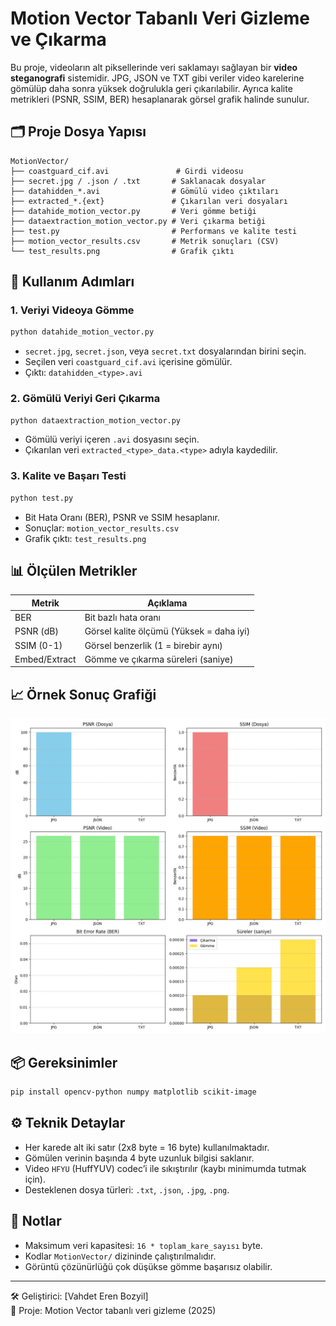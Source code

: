 # Motion Vector Tabanlı Veri Gizleme ve Çıkarma

Bu proje, videoların alt piksellerinde veri saklamayı sağlayan bir **video steganografi** sistemidir. JPG, JSON ve TXT gibi veriler video karelerine gömülüp daha sonra yüksek doğrulukla geri çıkarılabilir. Ayrıca kalite metrikleri (PSNR, SSIM, BER) hesaplanarak görsel grafik halinde sunulur.

## 🗂️ Proje Dosya Yapısı

```
MotionVector/
├── coastguard_cif.avi               # Girdi videosu
├── secret.jpg / .json / .txt       # Saklanacak dosyalar
├── datahidden_*.avi                # Gömülü video çıktıları
├── extracted_*.{ext}               # Çıkarılan veri dosyaları
├── datahide_motion_vector.py       # Veri gömme betiği
├── dataextraction_motion_vector.py # Veri çıkarma betiği
├── test.py                         # Performans ve kalite testi
├── motion_vector_results.csv       # Metrik sonuçları (CSV)
└── test_results.png                # Grafik çıktı
```

## 🚀 Kullanım Adımları

### 1. Veriyi Videoya Gömme

```bash
python datahide_motion_vector.py
```

- `secret.jpg`, `secret.json`, veya `secret.txt` dosyalarından birini seçin.
- Seçilen veri `coastguard_cif.avi` içerisine gömülür.
- Çıktı: `datahidden_<type>.avi`

### 2. Gömülü Veriyi Geri Çıkarma

```bash
python dataextraction_motion_vector.py
```

- Gömülü veriyi içeren `.avi` dosyasını seçin.
- Çıkarılan veri `extracted_<type>_data.<type>` adıyla kaydedilir.

### 3. Kalite ve Başarı Testi

```bash
python test.py
```

- Bit Hata Oranı (BER), PSNR ve SSIM hesaplanır.
- Sonuçlar: `motion_vector_results.csv`
- Grafik çıktı: `test_results.png`

## 📊 Ölçülen Metrikler

| Metrik         | Açıklama                                      |
|----------------|-----------------------------------------------|
| BER            | Bit bazlı hata oranı                          |
| PSNR (dB)      | Görsel kalite ölçümü (Yüksek = daha iyi)      |
| SSIM (0-1)     | Görsel benzerlik (1 = birebir aynı)           |
| Embed/Extract  | Gömme ve çıkarma süreleri (saniye)            |

## 📈 Örnek Sonuç Grafiği

![test_results.png](test_results.png)

## 📦 Gereksinimler

```bash
pip install opencv-python numpy matplotlib scikit-image
```

## ⚙️ Teknik Detaylar

- Her karede alt iki satır (2x8 byte = 16 byte) kullanılmaktadır.
- Gömülen verinin başında 4 byte uzunluk bilgisi saklanır.
- Video `HFYU` (HuffYUV) codec’i ile sıkıştırılır (kaybı minimumda tutmak için).
- Desteklenen dosya türleri: `.txt`, `.json`, `.jpg`, `.png`.

## 📌 Notlar

- Maksimum veri kapasitesi: `16 * toplam_kare_sayısı` byte.
- Kodlar `MotionVector/` dizininde çalıştırılmalıdır.
- Görüntü çözünürlüğü çok düşükse gömme başarısız olabilir.

---

🛠 Geliştirici: [Vahdet Eren Bozyil]  
📅 Proje: Motion Vector tabanlı veri gizleme (2025)
